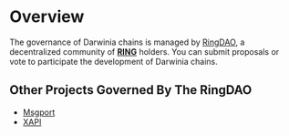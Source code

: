 # Overview

The governance of Darwinia chains is managed by [RingDAO](https://ringdao.com/), a decentralized community of [**RING**](https://coinmarketcap.com/currencies/darwinia-network/) holders. You can submit proposals or vote to participate the development of Darwinia chains.

## Other Projects Governed By The RingDAO

* [Msgport](https://docs.msgport.xyz/) 
* [XAPI](https://github.com/ringecosystem/xapi)
